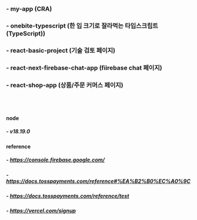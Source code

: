 ### - my-app (CRA)
### - onebite-typescript (한 입 크기로 잘라먹는 타입스크립트(TypeScript))
### - react-basic-project (기술 검토 페이지)
### - react-next-firebase-chat-app (fiirebase chat 페이지)
### - react-shop-app (상품/주문 커머스 페이지)

<br/><br/>

#### node
##### - v18.19.0

#### reference
##### - https://console.firebase.google.com/
##### - https://docs.tosspayments.com/reference#%EA%B2%B0%EC%A0%9C
##### - https://docs.tosspayments.com/reference/test
##### - https://vercel.com/signup